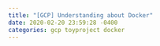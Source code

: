 ```yaml
---
title: "[GCP] Understanding about Docker"
date: 2020-02-20 23:59:28 -0400
categories: gcp toyproject docker
---
```


